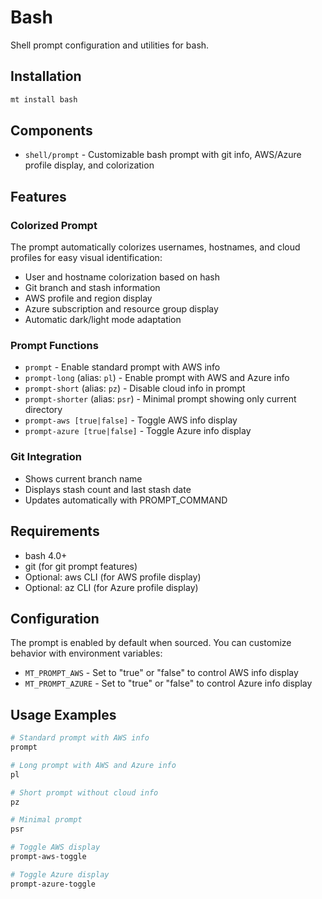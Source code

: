 # Bash

Shell prompt configuration and utilities for bash.

## Installation

```bash
mt install bash
```

## Components

- `shell/prompt` - Customizable bash prompt with git info, AWS/Azure profile display, and colorization

## Features

### Colorized Prompt

The prompt automatically colorizes usernames, hostnames, and cloud profiles for easy visual identification:

- User and hostname colorization based on hash
- Git branch and stash information
- AWS profile and region display
- Azure subscription and resource group display
- Automatic dark/light mode adaptation

### Prompt Functions

- `prompt` - Enable standard prompt with AWS info
- `prompt-long` (alias: `pl`) - Enable prompt with AWS and Azure info
- `prompt-short` (alias: `pz`) - Disable cloud info in prompt
- `prompt-shorter` (alias: `psr`) - Minimal prompt showing only current directory
- `prompt-aws [true|false]` - Toggle AWS info display
- `prompt-azure [true|false]` - Toggle Azure info display

### Git Integration

- Shows current branch name
- Displays stash count and last stash date
- Updates automatically with PROMPT_COMMAND

## Requirements

- bash 4.0+
- git (for git prompt features)
- Optional: aws CLI (for AWS profile display)
- Optional: az CLI (for Azure profile display)

## Configuration

The prompt is enabled by default when sourced. You can customize behavior with environment variables:

- `MT_PROMPT_AWS` - Set to "true" or "false" to control AWS info display
- `MT_PROMPT_AZURE` - Set to "true" or "false" to control Azure info display

## Usage Examples

```bash
# Standard prompt with AWS info
prompt

# Long prompt with AWS and Azure info
pl

# Short prompt without cloud info
pz

# Minimal prompt
psr

# Toggle AWS display
prompt-aws-toggle

# Toggle Azure display
prompt-azure-toggle
```
